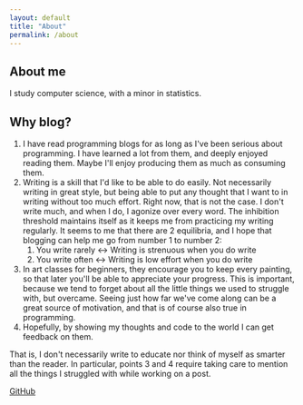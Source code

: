 ```yaml
---
layout: default
title: "About"
permalink: /about
---
```


## About me

I study computer science, with a minor in statistics.

## Why blog?

1. I have read programming blogs for as long as I've been serious about programming. I have learned a lot from them, and deeply enjoyed reading them. Maybe I'll enjoy producing them as much as consuming them.
2. Writing is a skill that I'd like to be able to do easily. Not necessarily writing in great style, but being able to put any thought that I want to in writing without too much effort. Right now, that is not the case. I don't write much, and when I do, I agonize over every word. The inhibition threshold maintains itself as it keeps me from practicing my writing regularly. It seems to me that there are 2 equilibria, and I hope that blogging can help me go from number 1 to number 2:
    1. You write rarely &harr; Writing is strenuous when you do write
    2. You write often &harr; Writing is low effort when you do write
3. In art classes for beginners, they encourage you to keep every painting, so that later you'll be able to appreciate your progress. This is important, because we tend to forget about all the little things we used to struggle with, but overcame. Seeing just how far we've come along can be a great source of motivation, and that is of course also true in programming.
4. Hopefully, by showing my thoughts and code to the world I can get feedback on them.

That is, I don't necessarily write to educate nor think of myself as smarter than the reader. In particular, points 3 and 4 require taking care to mention all the things I struggled with while working on a post.

<a href="{{ site.github.owner_url }}">GitHub</a>